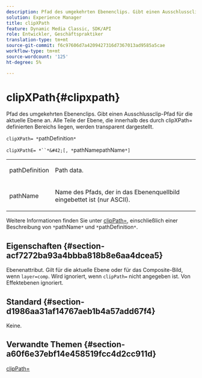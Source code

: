 ```yaml
---
description: Pfad des umgekehrten Ebenenclips. Gibt einen Ausschlussclip-Pfad für die aktuelle Ebene an. Alle Teile der Ebene, die innerhalb des durch clipXPath= definierten Bereichs liegen, werden transparent dargestellt.
solution: Experience Manager
title: clipXPath
feature: Dynamic Media Classic, SDK/API
role: Entwickler, Geschäftspraktiker
translation-type: tm+mt
source-git-commit: f6c97606d7a4209427316d7367013ad9585a5cae
workflow-type: tm+mt
source-wordcount: '125'
ht-degree: 5%

---
```



# clipXPath{#clipxpath}

Pfad des umgekehrten Ebenenclips. Gibt einen Ausschlussclip-Pfad für die aktuelle Ebene an. Alle Teile der Ebene, die innerhalb des durch clipXPath= definierten Bereichs liegen, werden transparent dargestellt.

`clipXPath= *`pathDefinition`*`

`clipXPathE= *``*&#42;[, *`pathNamepathName`*]`

<table id="simpletable_27AFC3A694874CF8B673460820EFD90D"> 
 <tr class="strow"> 
  <td class="stentry"> <p><span class="codeph"> <span class="varname"> pathDefinition</span> </span> </p> </td> 
  <td class="stentry"> <p>Path data. </p></td> 
 </tr> 
 <tr class="strow"> 
  <td class="stentry"> <p><span class="codeph"> <span class="varname"> pathName</span> </span> </p> </td> 
  <td class="stentry"> <p>Name des Pfads, der in das Ebenenquellbild eingebettet ist (nur ASCII). </p></td> 
 </tr> 
</table>

Weitere Informationen finden Sie unter [clipPath=](../../../../../is-api/http-ref/image-serving-api-ref/c-http-protocol-reference/c-command-reference/r-clippath.md#reference-8139b1b52dc54749b51b109521ddf83d), einschließlich einer Beschreibung von `*`pathName`*` und `*`pathDefinition`*`.

## Eigenschaften {#section-acf7272ba93a4bbba818b8e6aa4dcea5}

Ebenenattribut. Gilt für die aktuelle Ebene oder für das Composite-Bild, wenn `layer=comp`. Wird ignoriert, wenn `clipPath=` nicht angegeben ist. Von Effektebenen ignoriert.

## Standard {#section-d1986aa31af14767aeb1b4a57add67f4}

Keine.

## Verwandte Themen {#section-a60f6e37ebf14e458519fcc4d2cc911d}

[clipPath=](../../../../../is-api/http-ref/image-serving-api-ref/c-http-protocol-reference/c-command-reference/r-clippath.md#reference-8139b1b52dc54749b51b109521ddf83d)
